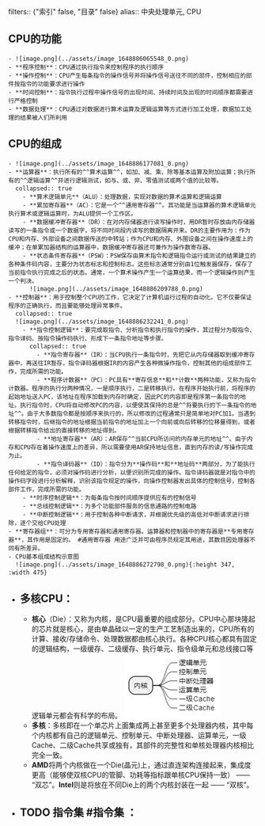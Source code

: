 filters:: {"索引" false, "目录" false}
alias:: 中央处理单元, CPU

## CPU的功能
	- ![image.png](../assets/image_1648886065548_0.png)
	- **程序控制**：CPU通过执行指令来控制程序的执行顺序
	- **操作控制**：CPU产生每条指令的操作信号并将操作信号送往不同的部件，控制相应的部件按指令的功能要求进行操作
	- **时间控制**：指令执行过程中操作信号的出现时间、持续时间及出现的时间顺序都需要进行严格控制
	- **数据处理**：CPU通过对数据进行算术运算及逻辑运算等方式进行加工处理，数据加工处理的结果被人们所利用
## CPU的组成
	- ![image.png](../assets/image_1648886177081_0.png)
	- **运算器**：执行所有的^^算术运算^^，如加、减、乘、除等基本运算及附加运算；执行所有的^^逻辑运算^^并进行逻辑测试，如与、或、非、零值测试或两个值的比较等。
	  collapsed:: true
		- **算术逻辑单元**（ALU）：处理数据，实现对数据的算术运算和逻辑运算
		- **累加寄存器**（AC）：它是一个^^通用寄存器^^。其功能是当运算器的算术逻辑单元执行算术或逻辑运算时，为ALU提供一个工作区。
		- **数据缓冲寄存器**（DR）：在对内存储器进行读写操作时，用DR暂时存放由内存储器读写的一条指令或一个数据字，将不同时间段内读写的数据隔离开来。DR的主要作用为：作为CPU和内存、外部设备之间数据传送的中转站；作为CPU和内存、外围设备之间在操作速度上的缓冲；在单累加器结构的运算器中，数据缓冲寄存器还可兼作为操作数寄存器。
		- **状态条件寄存器**（PSW）：PSW保存由算术指令和逻辑指令运行或测试的结果建立的各种条件码内容，主要分为状态标志和控制标志。这些标志通常分别由1位触发器保存，保存了当前指令执行完成之后的状态。通常，一个算术操作产生一个运算结果，而一个逻辑操作则产生一个判决。
		  ![image.png](../assets/image_1648886209788_0.png)
	- **控制器**：用于控制整个CPU的工作，它决定了计算机运行过程的自动化。它不仅要保证程序的正确执行，而且要能够处理异常事件。
	  collapsed:: true
	  ![image.png](../assets/image_1648886232241_0.png)
		- **指令控制逻辑**：要完成取指令、分析指令和执行指令的操作，其过程分为取指令、指令译码、按指令操作码执行、形成下一条指令地址等步骤。
		  collapsed:: true
			- **指令寄存器**（IR）：当CPU执行一条指令时，先把它从内存储器取到缓冲寄存器中，再送往IR暂存，指令译码器根据IR的内容产生各种微操作指令，控制其他的组成部件工作，完成所需的功能。
			- **程序计数器**（PC）：PC具有**寄存信息**和**计数**两种功能，又称为指令计数器。程序的执行分两种情况，一是顺序执行，二是转移执行。在程序开始执行前，将程序的起始地址送入PC，该地址在程序加载到内存时确定，因此PC的内容即是程序第一条指令的地址。执行指令时，CPU将自动修改PC的内容，以便使其保持的总是^^将要执行的下一条指令的地址^^。由于大多数指令都是按顺序来执行的，所以修改的过程通常只是简单地对PC加1。当遇到转移指令时，后继指令的地址根据当前指令的地址加上一个向前或向后转移的位移量得到，或者根据转移指令给出的直接转移的地址得到。
			- **地址寄存器**（AR）：AR保存^^当前CPU所访问的内存单元的地址^^。由于内存和CPU存在着操作速度上的差异，所以需要使用AR保持地址信息，直到内存的读/写操作完成为止。
			- **指令译码器**（ID）：指令分为**操作码**和**地址码**两部分，为了能执行任何给定的指令，必须对操作码进行分析，以便识别所完成的操作。指令译码器就是对指令中的操作码字段进行分析解释，识别该指令规定的操作，向操作控制器发出具体的控制信号，控制各部件工作，完成所需的功能。
		- **时序控制逻辑**：为每条指令按时间顺序提供应有的控制信号
		- **总线控制逻辑**：为多个功能部件服务的信息通路的控制电路
		- **中断控制逻辑**：用于控制各种中断请求，并根据优先级的高低对中断请求进行排除，逐个交给CPU处理
	- **寄存器组**：可分为专用寄存器和通用寄存器。运算器和控制器中的寄存器是**专用寄存器**，其作用是固定的。 #通用寄存器 用途广泛并可由程序员规定其用途，其数目因处理器不同有所差异。
	- CPU基本组成结构示意图
	  ![image.png](../assets/image_1648886272798_0.png){:height 347, :width 475}
- ## 多核CPU：
	- **核心**（Die）：又称为内核，是CPU最重要的组成部分。CPU中心那块隆起的芯片就是核心，是由单晶硅以一定的生产工艺制造出来的，CPU所有的计算、接收/存储命令、处理数据都由核心执行。各种CPU核心都具有固定的逻辑结构，一级缓存、二级缓存、执行单元、指令级单元和总线接口等逻辑单元都会有科学的布局。 
	  ![image.png](../assets/image_1648886472783_0.png)
	- **多核**：多核即在一个单芯片上面集成两上甚至更多个处理器内核，其中每个内核都有自己的逻辑单元、控制单元、中断处理器、运算单元，一级Cache、二级Cache共享或独有，其部件的完整性和单核处理器内核相比完全一致。
	- **AMD**将两个内核做在一个Die(晶元)上，通过直连架构连接起来，集成度更高（能够使双核CPU的管脚、功耗等指标跟单核CPU保持一致） —— “双芯”。**Intel**则是将放在不同Die上的两个内核封装在一起 —— “双核”。
- ## TODO 指令集  #指令集 ：